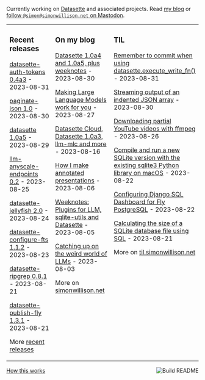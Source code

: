 Currently working on [Datasette](https://datasette.io/) and associated projects. Read [my blog](https://simonwillison.net/) or <a href="https://fedi.simonwillison.net/@simon">follow `@simon@simonwillison.net` on Mastodon</a>.

<table><tr><td valign="top" width="33%">

### Recent releases
<!-- recent_releases starts -->
[datasette-auth-tokens 0.4a3](https://github.com/simonw/datasette-auth-tokens/releases/tag/0.4a3) - 2023-08-31

[paginate-json 1.0](https://github.com/simonw/paginate-json/releases/tag/1.0) - 2023-08-30

[datasette 1.0a5](https://github.com/simonw/datasette/releases/tag/1.0a5) - 2023-08-29

[llm-anyscale-endpoints 0.2](https://github.com/simonw/llm-anyscale-endpoints/releases/tag/0.2) - 2023-08-25

[datasette-jellyfish 2.0](https://github.com/simonw/datasette-jellyfish/releases/tag/2.0) - 2023-08-24

[datasette-configure-fts 1.1.2](https://github.com/simonw/datasette-configure-fts/releases/tag/1.1.2) - 2023-08-23

[datasette-ripgrep 0.8.1](https://github.com/simonw/datasette-ripgrep/releases/tag/0.8.1) - 2023-08-21

[datasette-publish-fly 1.3.1](https://github.com/simonw/datasette-publish-fly/releases/tag/1.3.1) - 2023-08-21
<!-- recent_releases ends -->
More [recent releases](https://github.com/simonw/simonw/blob/main/releases.md)
</td><td valign="top" width="34%">

### On my blog
<!-- blog starts -->
[Datasette 1.0a4 and 1.0a5, plus weeknotes](http://simonwillison.net/2023/Aug/30/datasette-plus-weeknotes/) - 2023-08-30

[Making Large Language Models work for you](http://simonwillison.net/2023/Aug/27/wordcamp-llms/) - 2023-08-27

[Datasette Cloud, Datasette 1.0a3, llm-mlc and more](http://simonwillison.net/2023/Aug/16/datasette-cloud-weeknotes/) - 2023-08-16

[How I make annotated presentations](http://simonwillison.net/2023/Aug/6/annotated-presentations/) - 2023-08-06

[Weeknotes: Plugins for LLM, sqlite-utils and Datasette](http://simonwillison.net/2023/Aug/5/weeknotes-plugins/) - 2023-08-05

[Catching up on the weird world of LLMs](http://simonwillison.net/2023/Aug/3/weird-world-of-llms/) - 2023-08-03
<!-- blog ends -->
More on [simonwillison.net](https://simonwillison.net/)
</td><td valign="top" width="33%">

### TIL
<!-- tils starts -->
[Remember to commit when using datasette.execute\_write\_fn()](https://til.simonwillison.net/datasette/remember-to-commit) - 2023-08-31

[Streaming output of an indented JSON array](https://til.simonwillison.net/json/streaming-indented-json-array) - 2023-08-30

[Downloading partial YouTube videos with ffmpeg](https://til.simonwillison.net/macos/downloading-partial-youtube-videos) - 2023-08-26

[Compile and run a new SQLite version with the existing sqlite3 Python library on macOS](https://til.simonwillison.net/sqlite/sqlite-version-macos-python) - 2023-08-22

[Configuring Django SQL Dashboard for Fly PostgreSQL](https://til.simonwillison.net/fly/django-sql-dashboard) - 2023-08-22

[Calculating the size of a SQLite database file using SQL](https://til.simonwillison.net/sqlite/database-file-size) - 2023-08-21
<!-- tils ends -->
More on [til.simonwillison.net](https://til.simonwillison.net/)
</td></tr></table>

<a href="https://github.com/simonw/simonw/actions"><img src="https://github.com/simonw/simonw/workflows/Build%20README/badge.svg" align="right" alt="Build README"></a> <a href="https://simonwillison.net/2020/Jul/10/self-updating-profile-readme/">How this works</a>
